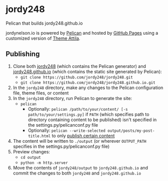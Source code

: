 # jordy248
Pelican that builds jordy248.github.io

jordynelson.io is powered by [Pelican](https:///getpelican.com) and hosted by [GitHub Pages](https://pages.github.com/) using a customized version of [Theme Attila](https://github.com/arulrajnet/attila).

## Publishing
1. Clone both [jordy248](https://github.com/jordy248/jordy248) (which contains the Pelican generator) and [jordy248.github.io](https://github.com/jordy248/jordy248.github.io) (which contains the static site generated by Pelican):
    * `git clone https://github.com/jordy248/jordy248.git`
    * `git clone https://github.com/jordy248/jordy248.github.io.git`
2. In the `jordy248` directory, make any changes to the Pelican configuration file, theme files, or content
3. In the `jordy248` directory, run Pelican to generate the site:
    * `pelican`
        * Optionally: `pelican /path/to/your/content/ [-s path/to/your/settings.py]` if `PATH` (which specifies path to directory containing content to be published) isn't specified in the settings.py/pelicanconf.py file
        * Optionally: `pelican --write-selected output/posts/my-post-title.html` to only [publish certain content](http://docs.getpelican.com/en/stable/settings.html#writing-only-selected-content)
4. The content will be written to `./output` (or wherever `OUTPUT_PATH` specifies in the settings.py/pelicanconf.py file)
5. Preview changes:
    * `cd output`
    * `python -m http.server`
6. Move the contents of `jordy248/output` to `jordy248.github.io` and commit the changes to both `jordy248` and `jordy248.github.io`